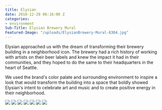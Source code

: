 ```yaml
---
title: Elysian
date: 2018-12-28 06:16:00 Z
categories:
- environment
Sub-Title: Elysian Brewery Mural
Featured-Image: "/uploads/ElysianBrewery-Mural-8304.jpg"
---
```


Elysian approached us with the dream of transforming their brewery building in a neighborhood icon. The brewery had a rich history of working with artists on their beer labels and knew the impact it had in their communities, and they hoped to do the same to their headquarters in the heart of Seattle.

We used the brand's color palate and surrounding environment to inspire a look that would transform the building into a space that boldly showed Elysian's intent to celebrate art and music and to create positive energy in their neighborhood.

<div class="gallery" data-columns="3">
    <img src="/uploads/ElysianBrewery-Mural-8304.jpg" />
    <img src="/uploads/ElysianBrewery-Mural-8315.jpg" />
    <img src="/uploads/ElysianBrewery-Mural-8319.jpg" />
    <img src="/uploads/ElysianBrewery-Mural-8313.jpg" />
    <img src="/uploads/ElysianBrewery-Mural-8329.jpg" />
    <img src="/uploads/ElysianBrewery-Mural-8325.jpg" />
    <img src="/uploads/ElysianBrewery-Mural-8328.jpg" />
</div>